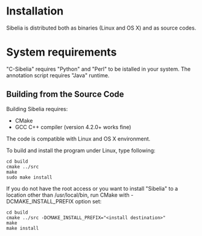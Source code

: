 Installation
============

Sibelia is distributed both as binaries (Linux and OS X) and as source
codes. 

System requirements
===================
"C-Sibelia" requires "Python" and "Perl" to be istalled in your system.
The annotation script requires "Java" runtime.

Building from the Source Code
-----------------------------

Building Sibelia requires:
* CMake
* GCC C++ compiler (version 4.2.0+ works fine)

The code is compatible with Linux and OS X environment.

To build and install the program under Linux, type following:

	cd build
	cmake ../src
	make
	sudo make install

If you do not have the root access or you want to install "Sibelia" to a
location other than /usr/local/bin, run CMake with -DCMAKE_INSTALL_PREFIX
option set:

	cd build
	cmake ../src -DCMAKE_INSTALL_PREFIX="<install destination>"
	make
	make install